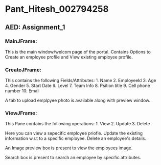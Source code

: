 # Pant_Hitesh_002794258

## AED: Assignment_1

### MainJFrame:
This is the main window/welcom page of the portal.
Contains Options to Create an employee profile and View existing employee profile.


### CreateJFrame:
This contains the following Fields/Attributes:
    1. Name
    2. EmployeeId
    3. Age
    4. Gender 
    5. Start Date
    6. Level
    7. Team Info
    8. Psition title
    9. Cell phone number
    10. Email

A tab to upload emplpyee photo is available along with preview window.

### ViewJFrame:
This Pane contains the following operations:
    1. View
    2. Update 
    3. Delete

Here you can view a sepecific employee priofle.
Update the existing information w.r.t to a specific employee.
Delete an employee's details.

An Image preview box is present to view the employees image.

Search box is present to search an employee by specific attributes.

